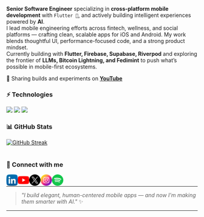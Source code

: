 <p>
<strong>Senior Software Engineer</strong> specializing in <strong>cross-platform mobile development</strong> with <code>Flutter 💙</code>, and actively building intelligent experiences powered by <strong>AI</strong>.<br>
I lead mobile engineering efforts across fintech, wellness, and social platforms — crafting clean, scalable apps for iOS and Android. My work blends thoughtful UI, performance-focused code, and a strong product mindset.<br>
Currently building with <strong>Flutter, Firebase, Supabase, Riverpod</strong> and exploring the frontier of <strong>LLMs, Bitcoin Lightning, and Fedimint</strong> to push what’s possible in mobile-first ecosystems.
</p>

<p>
🎥 Sharing builds and experiments on <a href="https://www.youtube.com/@wasike_dev" target="_blank"><strong>YouTube</strong></a>
</p>

### ⚡ Technologies

<div align="left">
  <img src="https://img.shields.io/badge/Dart-0175C2?style=for-the-badge&logo=dart&logoColor=white" />
  <img src="https://img.shields.io/badge/Flutter-02569B?style=for-the-badge&logo=flutter&logoColor=white" />
  <img src="https://img.shields.io/badge/Kotlin-7F52FF?style=for-the-badge&logo=kotlin&logoColor=white" />
</div>

### 📊 GitHub Stats

<div>
  <a href="https://git.io/streak-stats">
    <img src="https://github-readme-streak-stats.herokuapp.com?user=ChristineWasike&theme=dark" alt="GitHub Streak" />
  </a>
</div>

<br>

### 📡 Connect with me

[<img align="left" alt="ChristineWasike | LinkedIn" height="30px" src="linkedin.png"/>][linkedin]
[<img align="left" alt="ChristineWasike | Youtube" height="30px" src="youtube.png" />][youtube]
[<img align="left" alt="ChristineWasike | Twitter" height="30px" src="x.png" />][twitter]
[<img align="left" alt="ChristineWasike | Instagram" height="30px" src="instagram.png" />][instagram]
[<img align="left" alt="ChristineWasike | Spotify" height="30px" src="spotify.png" />][spotify]

<br />

---

> _"I build elegant, human-centered mobile apps — and now I’m making them smarter with AI."_ ✨

---

[linkedin]: https://www.linkedin.com/in/christinewasike/  
[youtube]: https://www.youtube.com/@wasike_dev  
[twitter]: https://twitter.com/ChristiWasike  
[instagram]: https://www.instagram.com/wasike__/  
[spotify]: https://open.spotify.com/user/31opcw67k3gg2r4rdmvrcew7af7i  
